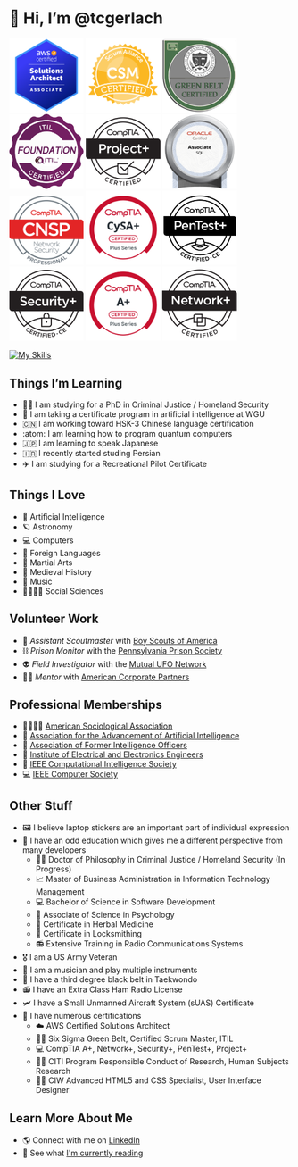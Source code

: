 # 👋 Hi, I’m @tcgerlach

<img src="aws.png" width="133.3px"/> <img src="csm.png" width="133.3px"/> <img src="sixsigma.png" width="133.3px"/> <img src="itil.png" width="133.3px"/> <img src="project.png" width="133.3px"/> <img src="sql.png" width="133.3px"/> </br>
<img src="CNSP.png" width="133.3px"/> <img src="cysaplus.png" width="133.3px"/> <img src="pentest.png" width="133.3px"/> <img src="secplus.png" width="133.3px"/> <img src="aplus.png" width="133.3px"/> <img src="netplus.png" width="133.3px"/> 

[![My Skills](https://skillicons.dev/icons?i=androidstudio,angular,apple,arduino,aws,bash,bitbucket,bsd,c,cs,cpp,css,cypress,debian,docker,eclipse,firebase,gamemakerstudio,git,github,gradle,hibernate,html,idea,java,js,jenkins,jquery,kafka,kali,kubernetes,latex,linux,md,maven,mongodb,mysql,nodejs,npm,opencv,perl,php,postgres,py,r,redhat,raspberrypi,regex,spring,sqlite,sklearn,svg,terraform,ts,ubuntu,unity,vim,visualstudio,vscode,wordpress)](https://skillicons.dev)

## Things I’m Learning
- 👮‍♂️ I am studying for a PhD in Criminal Justice / Homeland Security
- 🦉 I am taking a certificate program in artificial intelligence at WGU
- 🇨🇳 I am working toward HSK-3 Chinese language certification
- :atom: I am learning how to program quantum computers
- 🇯🇵 I am learning to speak Japanese
- 🇮🇷 I recently started studing Persian
- ✈️ I am studying for a Recreational Pilot Certificate


## Things I Love
- 🤖 Artificial Intelligence
- 🪐 Astronomy
- 💻 Computers
- 💬 Foreign Languages
- 🥷 Martial Arts
- 🧙 Medieval History
- 🎵 Music
- 👨‍👩‍👧‍👦 Social Sciences


## Volunteer Work
- 🌳 *Assistant Scoutmaster* with [Boy Scouts of America](https://scouting.org)
- ⛓️ *Prison Monitor* with the [Pennsylvania Prison Society](https://prisonsociety.org)
- 👽 *Field Investigator* with the [Mutual UFO Network](https://mufon.com)
- 👨‍💼 *Mentor* with [American Corporate Partners](https://acp-usa.org)


## Professional Memberships
- 👨‍👩‍👧‍👦 [American Sociological Association](https://www.asanet.org/)
- 🧠 [Association for the Advancement of Artificial Intelligence](https://aaai.org/)
- 🥷 [Association of Former Intelligence Officers](https://www.afio.com/)
- 🔌 [Institute of Electrical and Electronics Engineers](https://ieee.org)
- 🤖 [IEEE Computational Intelligence Society](https://cis.ieee.org)
- 💻 [IEEE Computer Society](https://www.computer.org)
  

## Other Stuff
- 🖼️ I believe laptop stickers are an important part of individual expression
- 📜 I have an odd education which gives me a different perspective from many developers
  - 🕵️‍♂️ Doctor of Philosophy in Criminal Justice / Homeland Security (In Progress)
  - 📈 Master of Business Administration in Information Technology Management
  - 💻 Bachelor of Science in Software Development
  - 🧠 Associate of Science in Psychology
  - 💊 Certificate in Herbal Medicine
  - 🔑 Certificate in Locksmithing
  - 📻 Extensive Training in Radio Communications Systems
- 🎖️ I am a US Army Veteran
- 🎷 I am a musician and play multiple instruments
- 🥋 I have a third degree black belt in Taekwondo
- 📻 I have an Extra Class Ham Radio License
- 🛩️ I have a Small Unmanned Aircraft System (sUAS) Certificate
- 📄 I have numerous certifications
  - ☁️ AWS Certified Solutions Architect
  - 👨‍💼 Six Sigma Green Belt, Certified Scrum Master, ITIL
  - 💻 CompTIA A+, Network+, Security+, PenTest+, Project+
  - 👨‍🔬 CITI Program Responsible Conduct of Research, Human Subjects Research
  - 👨‍💻 CIW Advanced HTML5 and CSS Specialist, User Interface Designer
 

## Learn More About Me
- 🌎 Connect with me on [LinkedIn](https://linkedin.com/in/tcgerlach)
- 📖 See what [I'm currently reading](https://www.librarything.com/catalog/tcgerlach/currentlyreading)
